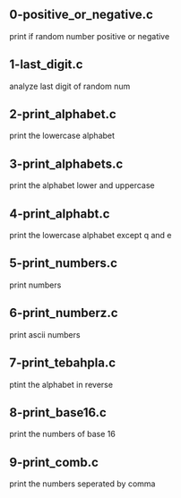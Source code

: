 ## 0-positive_or_negative.c

print if random number positive or negative

## 1-last_digit.c

analyze last digit of random num

## 2-print_alphabet.c

print the lowercase alphabet

## 3-print_alphabets.c

print the alphabet lower and uppercase

## 4-print_alphabt.c

print the lowercase alphabet except q and e

## 5-print_numbers.c

print numbers

## 6-print_numberz.c

print ascii numbers

## 7-print_tebahpla.c

ptint the alphabet in reverse

## 8-print_base16.c

print the numbers of base 16

## 9-print_comb.c

print the numbers seperated by comma
